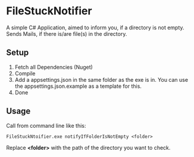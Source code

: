 # FileStuckNotifier
A simple C# Application, aimed to inform you, if a directory is not empty. Sends Mails, if there is/are file(s) in the directory.

## Setup
1. Fetch all Dependencies (Nuget)
2. Compile
3. Add a appsettings.json in the same folder as the exe is in. You can use the appsettings.json.example as a template for this.
4. Done

## Usage
Call from command line like this:

```
FileStuckNtoifier.exe notifyIfFolderIsNotEmpty <folder>
```

Replace **&lt;folder&gt;** with the path of the directory you want to check.
